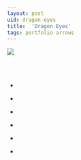 ```yaml
---
layout: post
uid: dragon-eyes
title:  'Dragon Eyes'
tags: portfolio arrows
---
```


<a href="{{ site.url }}/images/portfolio/dragon-eyes/dragon_eyes.jpg">
<img src = "{{ site.url }}/images/portfolio/dragon-eyes/dragon_eyes.jpg">
</a>


<div class="sqs-html-content">
 <p class="" style="white-space:pre-wrap;">
 </p>
</div>


<ul class="projects clearfix">
  <li>
    <div class="project" style='background-image: url({{ site.url }}/images/portfolio/dragon-eyes/dragon_eyes.jpg)'>
      <a class="cover" href="{{ site.url }}/images/portfolio/dragon-eyes/dragon_eyes.jpg"></a>
    </div>
  </li>
  <li>
    <div class="project" style='background-image: url({{ site.url }}/images/portfolio/dragon-eyes/IMG_20180313_131543.jpg)'>
      <a class="cover" href="{{ site.url }}/images/portfolio/dragon-eyes/IMG_20180313_131543.jpg"></a>
    </div>
  </li>
  <li>
    <div class="project" style='background-image: url({{ site.url }}/images/portfolio/dragon-eyes/IMG_20180312_191442.jpg)'>
      <a class="cover" href="{{ site.url }}/images/portfolio/dragon-eyes/IMG_20180312_191442.jpg"></a>
    </div>
  </li>
  <li>
    <div class="project" style='background-image: url({{ site.url }}/images/portfolio/dragon-eyes/IMG_20180313_131453.jpg)'>
      <a class="cover" href="{{ site.url }}/images/portfolio/dragon-eyes/IMG_20180313_131453.jpg"></a>
    </div>
  </li>
  <li>
    <div class="project" style='background-image: url({{ site.url }}/images/portfolio/dragon-eyes/IMG_20180313_131430.jpg)'>
      <a class="cover" href="{{ site.url }}/images/portfolio/dragon-eyes/IMG_20180313_131430.jpg"></a>
    </div>
  </li>
  <li>
    <div class="project" style='background-image: url({{ site.url }}/images/portfolio/dragon-eyes/IMG_20180313_131537.jpg)'>
      <a class="cover" href="{{ site.url }}/images/portfolio/dragon-eyes/IMG_20180313_131537.jpg"></a>
    </div>
  </li>
</ul>
<br>


